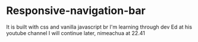 # Responsive-navigation-bar
It is built with css and vanilla javascript br
I'm learning through dev Ed at his youtube channel
I will continue later, nimeachua at 22.41
